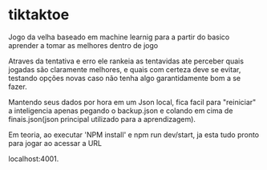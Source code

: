 # tiktaktoe
Jogo da velha baseado em machine learnig para a partir do basico aprender a tomar as melhores  dentro de jogo


Atraves da tentativa e erro ele rankeia as tentavidas ate perceber quais jogadas são claramente melhores,
e quais com certeza deve se evitar, testando opções novas caso não tenha algo garantidamente bom a se fazer.

Mantendo seus dados por hora em um Json local, fica facil para "reiniciar" a inteligencia apenas pegando
o backup.json e colando em cima de finais.json(json principal utilizado para a aprendizagem).

Em teoria, ao executar 'NPM install' e npm run dev/start, ja esta tudo pronto para jogar ao acessar a URL

localhost:4001.